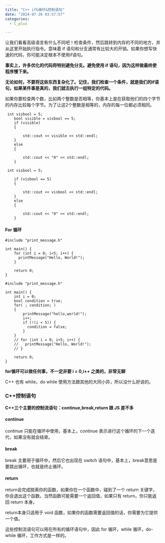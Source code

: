 ```yaml
---
title: "C++ if&循环&控制语句"
date: "2024-07-26 03:57:57"
categories:
  - C_plus

---
```


让我们看看高级语言有什么不同吧！检查条件，然后跳转到内存的不同的地方，并从这里开始执行指令。意味着 if  语句和分支通常有比较大的开销。如果你想写快速的代码，你可能决定根本不使用if语句。

**事实上，许多优化的代码将特别避免分支。避免使用 if 语句，因为这样做最终使程序慢下来。**

**无论如何，不要将这些东西复杂化了。记住，我们检查一个条件，就是我们的if语句，如果某件事是真的，我们就去执行一组特定的代码。**

如果你要检查两个数，比如两个整数是否相等，你基本上是在获取他们的四个字节的内存比较每个字节。为了让这2个整数是相等的，内存的每一位都必须相同。

```
 int visbool = 5;
    bool visible = visbool == 5;
    if (visible)
    {

        std::cout << visible << std::endl;
    }
    else
    {

        std::cout << "0" << std::endl;
    }
```

```
 int visbool = 5;
    
    if (visbool == 5)
    {

        std::cout << visbool << std::endl;
    }
    else
    {

        std::cout << "0" << std::endl;
    }
```





#### For 循环

```
#include "print_message.h"  
  
int main() {  
    for (int i = 0; i<5; i++) {
      printMessage("Hello, World!");  
    }
  
    return 0;  
}
```

```
#include "print_message.h"  
  
int main() {  
    int i = 0;
    bool condition = true;
    for( ; condition; )
    {
        printMessage("hello,world!");
        i++;
        if (!(i < 5)) {
          condition = false;
        }
    }
    // for (int i = 0; i<5; i++) {
    //   printMessage("Hello, World!");  
    // }
  
    return 0;  
}
```

**for循环可以做任何事，不一定非要 i = 0,i++ 之类的，非常无聊**

C++ 也有 while，do while 使用方法跟其他的大同小异，所以没什么好说的。

### C++控制语句



**C++三个主要的控制流语句：continue,break,return 跟 JS 差不多**

#### continue

continue 只能在循环中使用，基本上，continue 表示进行这个循环的下一个迭代，如果没有就会结束。

#### break

break 主要用于循环中，然后它也出现在 switch 语句中，基本上，break意思是要跳出循环，也就是终止循环。

#### return

return会完成脱离你的函数，如果你在一个函数中，碰到了一个 return 关键字，你会退出这个函数。当然函数可能需要一个返回值，如果只有 return，你只能返回 return 本身。

return本身只适用于 void 函数，如果你的函数需要返回值的话，你需要为它提供一个值。



这些控制流语句可以用在所有的循环语句中，因此 for 循环，while 循环，do-while 循环，工作方式是一样的。


